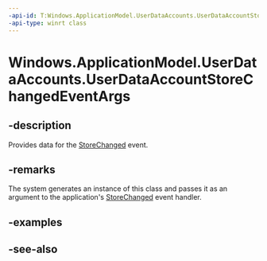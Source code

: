 ----api-id: T:Windows.ApplicationModel.UserDataAccounts.UserDataAccountStoreChangedEventArgs
-api-type: winrt class
---<!-- Class syntax.public class UserDataAccountStoreChangedEventArgs : Windows.ApplicationModel.UserDataAccounts.IUserDataAccountStoreChangedEventArgs--># Windows.ApplicationModel.UserDataAccounts.UserDataAccountStoreChangedEventArgs## -descriptionProvides data for the [StoreChanged](userdataaccountstore_storechanged.md) event.## -remarksThe system generates an instance of this class and passes it as an argument to the application's [StoreChanged](userdataaccountstore_storechanged.md) event handler.## -examples## -see-also